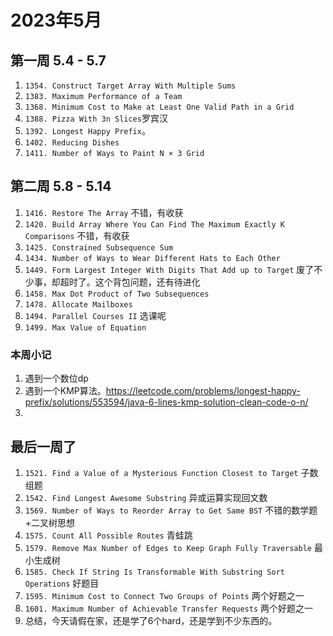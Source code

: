 # 2023年5月

## 第一周 5.4 - 5.7

1. `1354. Construct Target Array With Multiple Sums`
2. `1383. Maximum Performance of a Team`
3. `1368. Minimum Cost to Make at Least One Valid Path in a Grid`
4. `1388. Pizza With 3n Slices`罗宾汉
5. `1392. Longest Happy Prefix`。
6. `1402. Reducing Dishes`
7. `1411. Number of Ways to Paint N × 3 Grid`

## 第二周 5.8 - 5.14

1. `1416. Restore The Array` 不错，有收获
2. `1420. Build Array Where You Can Find The Maximum Exactly K Comparisons` 不错，有收获
3. `1425. Constrained Subsequence Sum`
4. `1434. Number of Ways to Wear Different Hats to Each Other`
5. `1449. Form Largest Integer With Digits That Add up to Target` 废了不少事，却超时了。这个背包问题，还有待进化
6. `1458. Max Dot Product of Two Subsequences`
7. `1478. Allocate Mailboxes`
8. `1494. Parallel Courses II` 选课呢
9. `1499. Max Value of Equation`

### 本周小记

1. 遇到一个数位dp
2. 遇到一个KMP算法。https://leetcode.com/problems/longest-happy-prefix/solutions/553594/java-6-lines-kmp-solution-clean-code-o-n/
3.

## 最后一周了

1. `1521. Find a Value of a Mysterious Function Closest to Target` 子数组题
2. `1542. Find Longest Awesome Substring` 异或运算实现回文数
3. `1569. Number of Ways to Reorder Array to Get Same BST` 不错的数学题+二叉树思想
4. `1575. Count All Possible Routes` 青蛙跳
5. `1579. Remove Max Number of Edges to Keep Graph Fully Traversable` 最小生成树
6. `1585. Check If String Is Transformable With Substring Sort Operations` 好题目
7. `1595. Minimum Cost to Connect Two Groups of Points` 两个好题之一
8. `1601. Maximum Number of Achievable Transfer Requests` 两个好题之一
9. 总结，今天请假在家，还是学了6个hard，还是学到不少东西的。